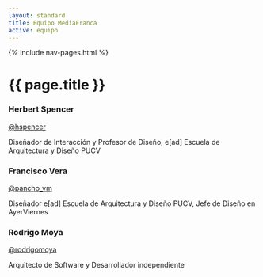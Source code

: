 ```yaml
---
layout: standard
title: Equipo MediaFranca
active: equipo
---
```

<div class='container'>
	{% include nav-pages.html %}
</div>

# {{ page.title }}

<div class='row'>
	<div class='col-md-4'>
		<div class='well'>
			<h3>Herbert Spencer</h3>
			<span class='label label-default'><a href="http://twitter.com/hspencer"><i class='fa fa-twitter'></i>@hspencer</a></span>
			<p class='air-top'>Diseñador de Interacción y Profesor de Diseño, e[ad] Escuela de Arquitectura y Diseño PUCV</p>
		</div>
	</div>
	<div class='col-md-4'>
		<div class='well'>
			<h3>Francisco Vera</h3>
			<span class='label label-default'><a href="http://twitter.com/pancho_vm"><i class='fa fa-twitter'></i>@pancho_vm</a></span>
			<p class='air-top'>Diseñador e[ad] Escuela de Arquitectura y Diseño PUCV, Jefe de Diseño en AyerViernes</p>
		</div>
	</div>
	<div class='col-md-4'>
		<div class='well'>
			<h3>Rodrigo Moya</h3>
			<span class='label label-default'><a href="http://twitter.com/rodrigomoya"><i class='fa fa-twitter'></i>@rodrigomoya</a></span>
			<p class='air-top'>Arquitecto de Software y Desarrollador independiente</p>
		</div>
	</div>
</div>